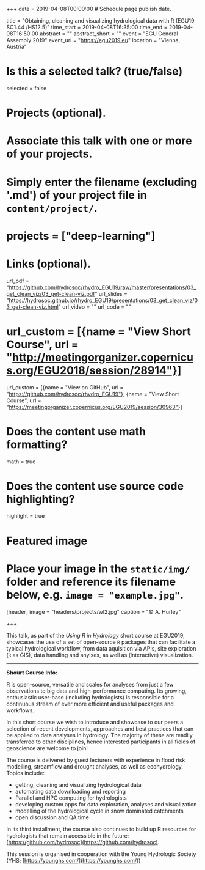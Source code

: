 +++
date = 2019-04-08T00:00:00  # Schedule page publish date.

title = "Obtaining, cleaning and visualizing hydrological data with R (EGU19 SC1.44 /HS12.5)"
time_start = 2019-04-08T16:35:00
time_end = 2019-04-08T16:50:00
abstract = ""
abstract_short = ""
event = "EGU General Assembly 2019"
event_url = "https://egu2019.eu"
location = "Vienna, Austria"

# Is this a selected talk? (true/false)
selected = false

# Projects (optional).
#   Associate this talk with one or more of your projects.
#   Simply enter the filename (excluding '.md') of your project file in `content/project/`.
# projects = ["deep-learning"]

# Links (optional).
url_pdf = "https://github.com/hydrosoc/rhydro_EGU19/raw/master/presentations/03_get_clean_viz/03_get-clean-viz.pdf"
url_slides = "https://hydrosoc.github.io/rhydro_EGU19/presentations/03_get_clean_viz/03_get-clean-viz.html"
url_video = ""
url_code = ""
# url_custom = [{name = "View Short Course", url = "http://meetingorganizer.copernicus.org/EGU2018/session/28914"}]
url_custom = [{name = "View on GitHub", url = "https://github.com/hydrosoc/rhydro_EGU19"}, {name = "View Short Course", url = "https://meetingorganizer.copernicus.org/EGU2019/session/30963"}]




# Does the content use math formatting?
math = true

# Does the content use source code highlighting?
highlight = true

# Featured image
# Place your image in the `static/img/` folder and reference its filename below, e.g. `image = "example.jpg"`.
[header]
image = "headers/projects/wl2.jpg"
caption = "&copy; A. Hurley"

+++

This talk, as part of the *Using R in Hydrology* short course at EGU2019, showcases the use of a set of open-source `R` packages that can facilitate a typical hydrological workflow, from data aquisition via APIs, site exploration (`R` as GIS), data handling and anylses, as well as (interactive) visualization.

---


**Shourt Course Info:**

R is open-source, versatile and scales for analyses from just a few observations to big data and high-performance computing. Its growing, enthusiastic user-base (including hydrologists) is responsible for a continuous stream of ever more efficient and useful packages and workflows.

In this short course we wish to introduce and showcase to our peers a selection of recent developments, approaches and best practices that can be applied to data analyses in hydrology. The majority of these are readily transferred to other disciplines, hence interested participants in all fields of geoscience are welcome to join!

The course is delivered by guest lecturers with experience in flood risk modelling, streamflow and drought analyses, as well as ecohydrology. Topics include:

- getting, cleaning and visualizing hydrological data
- automating data downloading and reporting
- Parallel and HPC computing for hydrologists
- developing custom apps for data exploration, analyses and visualization 
- modelling of the hydrological cycle in snow dominated catchments
- open discussion and QA time

In its third installment, the course also continues to build up R resources for hydrologists that remain accessible in the future: [https://github.com/hydrosoc](https://github.com/hydrosoc).

This session is organised in cooperation with the Young Hydrologic Society (YHS; [https://younghs.com/](https://younghs.com/))